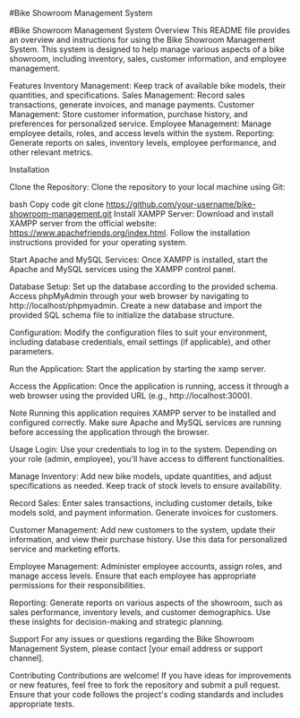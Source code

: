 #Bike Showroom Management System


#Bike Showroom Management System
Overview
This README file provides an overview and instructions for using the Bike Showroom Management System. This system is designed to help manage various aspects of a bike showroom, including inventory, sales, customer information, and employee management.

Features
Inventory Management: Keep track of available bike models, their quantities, and specifications.
Sales Management: Record sales transactions, generate invoices, and manage payments.
Customer Management: Store customer information, purchase history, and preferences for personalized service.
Employee Management: Manage employee details, roles, and access levels within the system.
Reporting: Generate reports on sales, inventory levels, employee performance, and other relevant metrics.


Installation

Clone the Repository: Clone the repository to your local machine using Git:

bash
Copy code
git clone https://github.com/your-username/bike-showroom-management.git
Install XAMPP Server: Download and install XAMPP server from the official website: https://www.apachefriends.org/index.html. Follow the installation instructions provided for your operating system.

Start Apache and MySQL Services: Once XAMPP is installed, start the Apache and MySQL services using the XAMPP control panel.

Database Setup: Set up the database according to the provided schema. Access phpMyAdmin through your web browser by navigating to http://localhost/phpmyadmin. Create a new database and import the provided SQL schema file to initialize the database structure.

Configuration: Modify the configuration files to suit your environment, including database credentials, email settings (if applicable), and other parameters.

Run the Application: Start the application by starting the xamp server.

Access the Application: Once the application is running, access it through a web browser using the provided URL (e.g., http://localhost:3000).

Note
Running this application requires XAMPP server to be installed and configured correctly. Make sure Apache and MySQL services are running before accessing the application through the browser.





Usage
Login: Use your credentials to log in to the system. Depending on your role (admin, employee), you'll have access to different functionalities.

Manage Inventory: Add new bike models, update quantities, and adjust specifications as needed. Keep track of stock levels to ensure availability.

Record Sales: Enter sales transactions, including customer details, bike models sold, and payment information. Generate invoices for customers.

Customer Management: Add new customers to the system, update their information, and view their purchase history. Use this data for personalized service and marketing efforts.

Employee Management: Administer employee accounts, assign roles, and manage access levels. Ensure that each employee has appropriate permissions for their responsibilities.

Reporting: Generate reports on various aspects of the showroom, such as sales performance, inventory levels, and customer demographics. Use these insights for decision-making and strategic planning.

Support
For any issues or questions regarding the Bike Showroom Management System, please contact [your email address or support channel].

Contributing
Contributions are welcome! If you have ideas for improvements or new features, feel free to fork the repository and submit a pull request. Ensure that your code follows the project's coding standards and includes appropriate tests.







